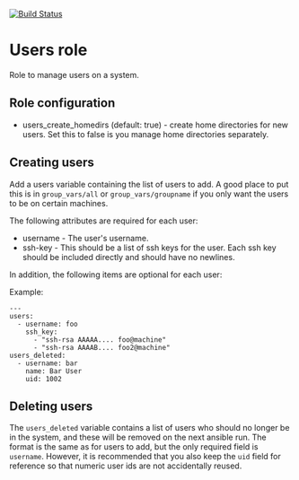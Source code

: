 [![Build Status](https://travis-ci.org/trumant/ansible-users.png)](https://travis-ci.org/trumant/ansible-users)

# Users role

Role to manage users on a system.

## Role configuration

* users_create_homedirs (default: true) - create home directories for new
  users. Set this to false is you manage home directories separately.

## Creating users

Add a users variable containing the list of users to add. A good place to put
this is in `group_vars/all` or `group_vars/groupname` if you only want the
users to be on certain machines.

The following attributes are required for each user:

* username - The user's username.
* ssh-key - This should be a list of ssh keys for the user. Each ssh key
  should be included directly and should have no newlines.

In addition, the following items are optional for each user:

Example:

    ---
    users:
      - username: foo
        ssh_key:
          - "ssh-rsa AAAAA.... foo@machine"
          - "ssh-rsa AAAAB.... foo2@machine"
    users_deleted:
      - username: bar
        name: Bar User
        uid: 1002

## Deleting users

The `users_deleted` variable contains a list of users who should no longer be
in the system, and these will be removed on the next ansible run. The format
is the same as for users to add, but the only required field is `username`.
However, it is recommended that you also keep the `uid` field for reference so
that numeric user ids are not accidentally reused.
